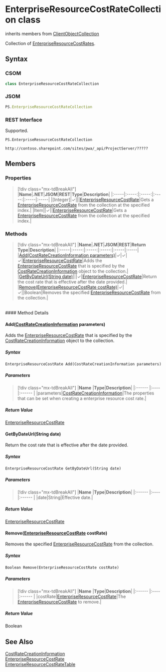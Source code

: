 [comment]: # (Name:EnterpriseResourceCostRateCollection)
[comment]: # (Name:Microsoft.ProjectServer.EnterpriseResourceCostRateCollection)
[comment]: # (Type:class)
[comment]: # (Status:Verified)

# <a name="name"></a>EnterpriseResourceCostRateCollection class

inherits members from [ClientObjectCollection<EnterpriseResourceCostRate>](https://msdn.microsoft.com/EN-US/library/ee539303)<br/>

<a name="description"></a>Collection of [EnterpriseResourceCostRates](EnterpriseResourceCostRate.md).

## <a name="syntax"></a>Syntax

### CSOM

```cs
class EnterpriseResourceCostRateCollection 
```
### JSOM

```javascript
PS.EnterpriseResourceCostRateCollection
```
### REST Interface

Supported.

```
PS.EnterpriseResourceCostRateCollection

http://contoso.sharepoint.com/sites/pwa/_api/ProjectServer/?????
```

## <a name="members"></a>Members

### <a name="properties"></a>Properties
> [!div class="mx-tdBreakAll"]
|**Name**|**.NET**|**JSOM**|**REST**|**Type**|**Description**|
|:-----|:-----:|:-----:|:-----:|:-----|:-----|
|<a name="[Integer]"></a>[Integer]|&#x2713;|||[EnterpriseResourceCostRate](EnterpriseResourceCostRate.md)|Gets a [EnterpriseResourceCostRate](EnterpriseResourceCostRate.md) from the collection at the specified index.|
|<a name="Item"></a>Item||&#x2713;||[EnterpriseResourceCostRate](EnterpriseResourceCostRate.md)|Gets a [EnterpriseResourceCostRate](EnterpriseResourceCostRate.md) from the collection at the specified index.|

### <a name="methods"></a>Methods
> [!div class="mx-tdBreakAll"]
|**Name**|**.NET**|**JSOM**|**REST**|**Return Type**|**Description**|
|:-----|:-----:|:-----:|:-----:|:-----|:-----|
|[Add(CostRateCreationInformation parameters)](#Add_[CostRateCreationInformation]_CostRateCreationInformation.md__parameters_)|&#x2713;|&#x2713;|&#x2713;|[EnterpriseResourceCostRate](EnterpriseResourceCostRate.md)|Adds the [EnterpriseResourceCostRate](EnterpriseResourceCostRate.md) that is specified by the [CostRateCreationInformation](CostRateCreationInformation.md) object to the collection.|
|[GetByDateUrl(String date)](#GetByDateUrl_String_date_)|||&#x2713;|[EnterpriseResourceCostRate](EnterpriseResourceCostRate.md)|Return the cost rate that is effective after the date provided.|
|[Remove(EnterpriseResourceCostRate costRate)](#Remove_[EnterpriseResourceCostRate]_EnterpriseResourceCostRate.md__costRate_)|&#x2713;|&#x2713;||Boolean|Removes the specified [EnterpriseResourceCostRate](EnterpriseResourceCostRate.md) from the collection.|

<br/>
#### Method Details

#### <a name="Add_[CostRateCreationInformation]_CostRateCreationInformation.md__parameters_"></a>Add([CostRateCreationInformation](CostRateCreationInformation.md) parameters)
 
Adds the [EnterpriseResourceCostRate](EnterpriseResourceCostRate.md) that is specified by the [CostRateCreationInformation](CostRateCreationInformation.md) object to the collection.

##### Syntax

```
EnterpriseResourceCostRate Add(CostRateCreationInformation parameters)
```

##### Parameters
> [!div class="mx-tdBreakAll"]
|**Name** |**Type**|**Description**|
|:------ |:----|:------ |
|parameters|[CostRateCreationInformation](CostRateCreationInformation.md)|The properties that can be set when creating a enterprise resource cost rate.|

##### Return Value

[EnterpriseResourceCostRate](EnterpriseResourceCostRate.md)

#### <a name="GetByDateUrl_String_date_"></a>GetByDateUrl(String date)

Return the cost rate that is effective after the date provided.

##### Syntax

```
EnterpriseResourceCostRate GetByDateUrl(String date)
```

##### Parameters
> [!div class="mx-tdBreakAll"]
|**Name** |**Type**|**Description**|
|:------ |:----|:------ |
|date|String|Effective date.|

##### Return Value

[EnterpriseResourceCostRate](EnterpriseResourceCostRate.md)

#### <a name="Remove_[EnterpriseResourceCostRate]_EnterpriseResourceCostRate.md__costRate_"></a>Remove([EnterpriseResourceCostRate](EnterpriseResourceCostRate.md) costRate)
 
Removes the specified [EnterpriseResourceCostRate](EnterpriseResourceCostRate.md) from the collection.

##### Syntax

```
Boolean Remove(EnterpriseResourceCostRate costRate)
```

##### Parameters
> [!div class="mx-tdBreakAll"]
|**Name** |**Type**|**Description**|
|:------ |:----|:------ |
|costRate|[EnterpriseResourceCostRate](EnterpriseResourceCostRate.md)|The [EnterpriseResourceCostRate](EnterpriseResourceCostRate.md) to remove.|

##### Return Value

Boolean

## <a name="seeAlso"></a>See Also

[CostRateCreationInformation](CostRateCreationInformation.md)<br/>
[EnterpriseResourceCostRate](EnterpriseResourceCostRate.md)<br/>
[EnterpriseResourceCostRateTable](EnterpriseResourceCostRateTable.md)<br/>
